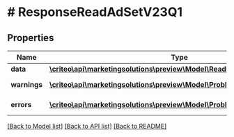 # # ResponseReadAdSetV23Q1

## Properties

Name | Type | Description | Notes
------------ | ------------- | ------------- | -------------
**data** | [**\criteo\api\marketingsolutions\preview\Model\ReadModelReadAdSetV23Q1**](ReadModelReadAdSetV23Q1.md) |  | [optional]
**warnings** | [**\criteo\api\marketingsolutions\preview\Model\ProblemDetails[]**](ProblemDetails.md) |  | [optional] [readonly]
**errors** | [**\criteo\api\marketingsolutions\preview\Model\ProblemDetails[]**](ProblemDetails.md) |  | [optional] [readonly]

[[Back to Model list]](../../README.md#models) [[Back to API list]](../../README.md#endpoints) [[Back to README]](../../README.md)
